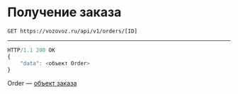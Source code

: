 # Получение заказа

`GET https://vozovoz.ru/api/v1/orders/[ID]`

---

```js
HTTP/1.1 200 OK
{
    "data": <объект Order>
}
```
Order — [объект заказа](orders_object.md)
